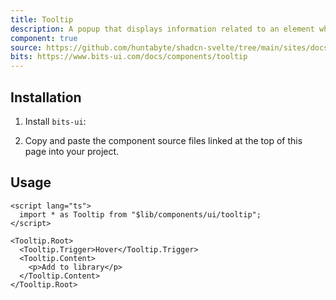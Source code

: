 ```yaml
---
title: Tooltip
description: A popup that displays information related to an element when the element receives keyboard focus or the mouse hovers over it.
component: true
source: https://github.com/huntabyte/shadcn-svelte/tree/main/sites/docs/src/lib/registry/default/ui/tooltip
bits: https://www.bits-ui.com/docs/components/tooltip
---
```


<script>
  import { ComponentPreview, ManualInstall, PMAddComp, PMInstall } from '$lib/components/docs';
</script>

<ComponentPreview name="tooltip-demo">

<div />

</ComponentPreview>

## Installation

<PMAddComp name="tooltip" />

<ManualInstall>

1. Install `bits-ui`:

<PMInstall command="bits-ui" />

2. Copy and paste the component source files linked at the top of this page into your project.

</ManualInstall>

## Usage

```svelte
<script lang="ts">
  import * as Tooltip from "$lib/components/ui/tooltip";
</script>

<Tooltip.Root>
  <Tooltip.Trigger>Hover</Tooltip.Trigger>
  <Tooltip.Content>
    <p>Add to library</p>
  </Tooltip.Content>
</Tooltip.Root>
```
